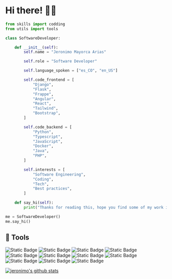 # Hi there! 👋🏻
```python
from skills import codding
from utils import tools

class SoftwareDeveloper:

    def __init__(self):
        self.name = "Jeronimo Mayorca Arias"

        self.role = "Software Developer"

        self.language_spoken = ["es_CO", "en_US"]

        self.code_frontend = [
            "Django",
            "Flask",
            "Frappe",
            "Angular",
            "React",
            "Tailwind",
            "Bootstrap",
        ]

        self.code_backend = [
            "Python",
            "Typescript",
            "JavaScript",
            "Docker",
            "Java",
            "PHP",
        ]

        self.interests = [
            "Software Engineering",
            "Coding",
            "Tech",
            "Best practices",
        ]

    def say_hi(self):
        print("Thanks for reading this, hope you find some of my work interesting :) ")

me = SoftwareDeveloper()
me.say_hi()
```

## 🔧 Tools

![Static Badge](https://img.shields.io/badge/Python-yellow?logo=python)
![Static Badge](https://img.shields.io/badge/TypeScript-white?logo=typescript)
![Static Badge](https://img.shields.io/badge/JavaScript-blue?logo=javascript)
![Static Badge](https://img.shields.io/badge/Django-space?logo=django)
![Static Badge](https://img.shields.io/badge/Flask-gray?logo=flask)
![Static Badge](https://img.shields.io/badge/Angular-red?logo=angular)
![Static Badge](https://img.shields.io/badge/React-#01ddff?logo=react)
![Static Badge](https://img.shields.io/badge/Docker-black?logo=docker)
![Static Badge](https://img.shields.io/badge/Tailwind-green?logo=tailwindcss)
![Static Badge](https://img.shields.io/badge/Bootstrap-cobalt?logo=bootstrap)
![Static Badge](https://img.shields.io/badge/Linux-black?logo=linux)





<a href="https://github.com/jeronimomayorca"><img src="https://github-readme-stats.vercel.app/api?username=jeronimomayorca&hide_border=true&show_icons=true%20api" alt="jeronimo's github stats"></a>
